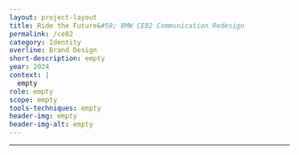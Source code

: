 ```yaml
---
layout: project-layout
title: Ride the Future&#58; BMW CE02 Communication Redesign
permalink: /ce02
category: Identity
overline: Brand Design
short-description: empty
year: 2024
context: |
  empty
role: empty
scope: empty
tools-techniques: empty
header-img: empty
header-img-alt: empty
---
```

 
---




